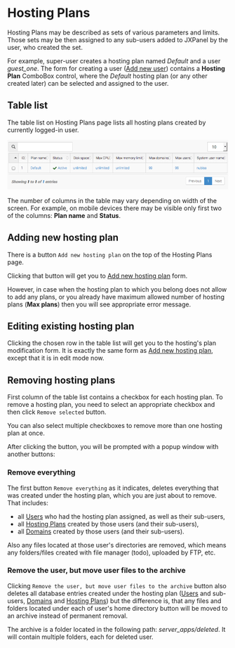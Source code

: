 # Hosting Plans

Hosting Plans may be described as sets of various parameters and limits.
Those sets may be then assigned to any sub-users added to JXPanel by the user, who created the set.

For example, super-user creates a hosting plan named *Default* and a user *guest_one*.
The form for creating a user ([Add new user](adduser.markdown)) contains a <b>Hosting Plan</b> ComboBox control,
where the *Default* hosting plan (or any other created later) can be selected and assigned to the user.

## Table list

The table list on Hosting Plans page lists all hosting plans created by currently logged-in user.

![hosting_plans_table.png](images/hosting_plans_table.png)

The number of columns in the table may vary depending on width of the screen.
For example, on mobile devices there may be visible only first two of the columns: <b>Plan name</b> and <b>Status</b>.

## Adding new hosting plan

There is a button `Add new hosting plan` on the top of the Hosting Plans page.

Clicking that button will get you to [Add new hosting plan](addplan.markdown) form.

However, in case when the hosting plan to which you belong does not allow to add any plans,
or you already have maximum allowed number of hosting plans (<b>Max plans</b>) then you will see appropriate error message.

## Editing existing hosting plan

Clicking the chosen row in the table list will get you to the hosting's plan modification form.
It is exactly the same form as [Add new hosting plan](addplan.markdown), except that it is in edit mode now.

## Removing hosting plans

First column of the table list contains a checkbox for each hosting plan.
To remove a hosting plan, you need to select an appropriate checkbox and then click `Remove selected` button.

You can also select multiple checkboxes to remove more than one hosting plan at once.

After clicking the button, you will be prompted with a popup window with another buttons:

### Remove everything

The first button `Remove everything` as it indicates, deletes everything that was created under the hosting plan, which you are just about to remove.
That includes:

* all [Users](users.markdown) who had the hosting plan assigned, as well as their sub-users,
* all [Hosting Plans](hostingp.markdown) created by those users (and their sub-users),
* all [Domains](domains.markdown) created by those users (and their sub-users).

Also any files located at those user's directories are removed, which means any folders/files created with file manager &#40;todo&#41;,
uploaded by FTP, etc.

### Remove the user, but move user files to the archive

Clicking `Remove the user, but move user files to the archive` button also deletes all database entries created under the hosting plan ([Users](users.markdown) and sub-users, [Domains](domains.markdown) and [Hosting Plans](hostingp.markdown)) but the difference is,
that any files and folders located under each of user's home directory button will be moved to an archive instead of permanent removal.


The archive is a folder located in the following path: *server_apps/deleted*. It will contain multiple folders, each for deleted user.
